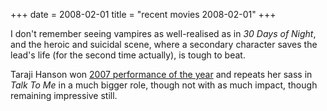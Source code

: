 +++
date = 2008-02-01
title = "recent movies 2008-02-01"
+++

I don\'t remember seeing vampires as well-realised as in *30 Days of
Night*, and the heroic and suicidal scene, where a secondary character
saves the lead\'s life (for the second time actually), is tough to beat.

Taraji Hanson won [2007 performance of the year] and repeats her sass in
*Talk To Me* in a much bigger role, though not with as much impact,
though remaining impressive still.

  [2007 performance of the year]: http://movies.tshepang.net/2007-movie-review
